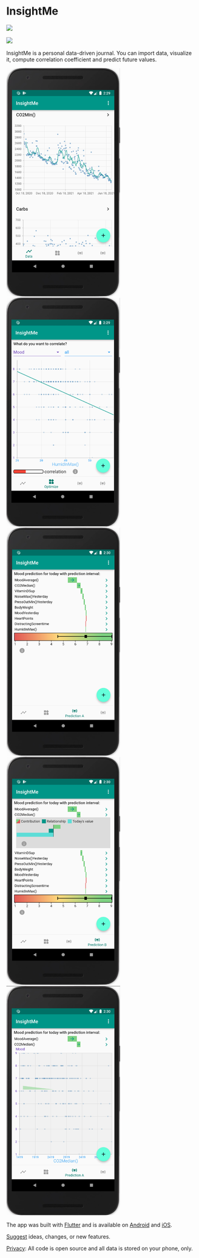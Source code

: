 # InsightMe
<a href="https://play.google.com/store/apps/details?id=com.insightme"><img src="https://play.google.com/intl/en_us/badges/static/images/badges/en_badge_web_generic.png" width="200"></img></a> 

<a href="https://apps.apple.com/de/app/insightme/id1522480765"><img src="https://upload.wikimedia.org/wikipedia/commons/3/3c/Download_on_the_App_Store_Badge.svg" width="187"></img></a>

InsightMe is a personal data-driven journal.
You can import data, visualize it, compute correlation coefficient and predict future values.

<img src="https://github.com/christianreiser/InsightMe/blob/master/assets/readme/timeline.png" width="300"><img src="https://github.com/christianreiser/InsightMe/blob/master/assets/readme/scatterplot.png" width="300">
<img src="https://github.com/christianreiser/InsightMe/blob/master/assets/readme/waterfall.png" width="300">
<img src="https://github.com/christianreiser/InsightMe/blob/master/assets/readme/barchart.png" width="300"><img src="https://github.com/christianreiser/InsightMe/blob/master/assets/readme/triangle.png" width="300">


The app was built with [Flutter](https://flutter.io/) and is available on [Android](https://play.google.com/store/apps/details?id=com.insightme) and [iOS](https://apps.apple.com/de/app/insightme/id1522480765).



[Suggest](https://changemap.co/chris/insightme) ideas, changes, or new features.

[Privacy](https://app.insightme.org/privacy): All code is open source and all data is stored on your phone, only. 
